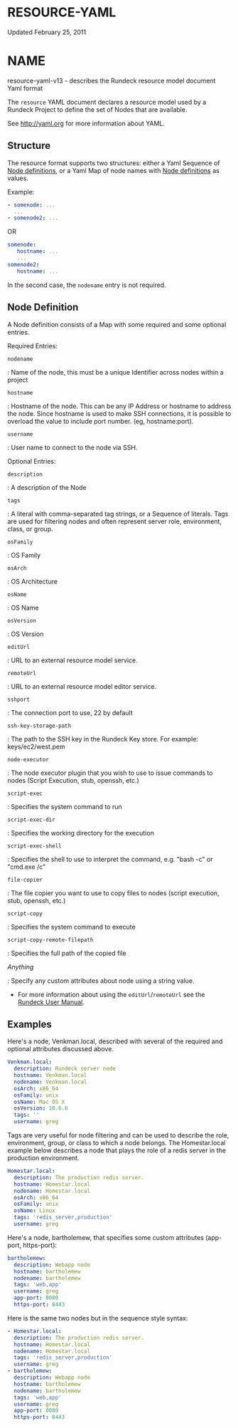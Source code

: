 # RESOURCE-YAML

Updated February 25, 2011

# NAME

resource-yaml-v13 - describes the Rundeck resource model document Yaml format

The `resource` YAML document declares a resource model used by a Rundeck Project to define the set of Nodes that are available.

See <http://yaml.org> for more information about YAML.

## Structure

The resource format supports two structures: either a Yaml Sequence of [Node definitions](#node-definition), or a Yaml Map of node names with [Node definitions](#node-definition) as values.

Example:

```yaml
- somenode: ...
  ...
- somenode2: ...
```

OR

```yaml
somenode:
   hostname: ...
   ...
somenode2:
   hostname: ...
```

In the second case, the `nodename` entry is not required.

## Node Definition

A Node definition consists of a Map with some required and some optional entries.

Required Entries:

`nodename`

: Name of the node, this must be a unique Identifier across nodes within a project

`hostname`

: Hostname of the node. This can be any IP Address or hostname to address the node.
Since hostname is used to make SSH connections, it is possible to overload the value
to include port number. (eg, hostname:port).

`username`

: User name to connect to the node via SSH.

Optional Entries:

`description`

: A description of the Node

`tags`

: A literal with comma-separated tag strings, or a Sequence of literals. Tags are used for filtering nodes and often represent server role, environment, class, or group.

`osFamily`

: OS Family

`osArch`

: OS Architecture

`osName`

: OS Name

`osVersion`

: OS Version

`editUrl`

: URL to an external resource model service.

`remoteUrl`

: URL to an external resource model editor service.

`sshport`

: The connection port to use, 22 by default

`ssh-key-storage-path`

: The path to the SSH key in the Rundeck Key store. For example: keys/ec2/west.pem

`node-executor`

: The node executor plugin that you wish to use to issue commands to nodes (Script Execution, stub, openssh, etc.)

`script-exec`

: Specifies the system command to run

`script-exec-dir`

: Specifies the working directory for the execution

`script-exec-shell`

: Specifies the shell to use to interpret the command, e.g. "bash -c" or "cmd.exe /c"

`file-copier`

: The file copier you want to use to copy files to nodes (script execution, stub, openssh, etc.)

`script-copy`

: Specifies the system command to execute

`script-copy-remote-filepath`

: Specifies the full path of the copied file


_Anything_

: Specify any custom attributes about node using a string value.

- For more information about using the `editUrl`/`remoteUrl` see the [Rundeck User Manual](/manual/projects/resource-model-sources/resource-editor.md#resource-editor).

## Examples

Here's a node, Venkman.local, described with several of the required and optional
attributes discussed above.

```yaml
Venkman.local:
  description: Rundeck server node
  hostname: Venkman.local
  nodename: Venkman.local
  osArch: x86_64
  osFamily: unix
  osName: Mac OS X
  osVersion: 10.6.6
  tags: ''
  username: greg
```

Tags are very useful for node filtering and can be used
to describe the role, environment, group, or class to which a node belongs.
The Homestar.local example below describes a node that plays the role of a redis server in the
production environment.

```yaml
Homestar.local:
  description: The production redis server.
  hostname: Homestar.local
  nodename: Homestar.local
  osArch: x86_64
  osFamily: unix
  osName: Linux
  tags: 'redis_server,production'
  username: greg
```

Here's a node, bartholemew, that specifies some custom attributes (app-port, https-port):

```yaml
bartholemew:
  description: Webapp node
  hostname: bartholemew
  nodename: bartholemew
  tags: 'web,app'
  username: greg
  app-port: 8080
  https-port: 8443
```

Here is the same two nodes but in the sequence style syntax:

```yaml
- Homestar.local:
  description: The production redis server.
  hostname: Homestar.local
  nodename: Homestar.local
  tags: 'redis_server,production'
  username: greg
- bartholemew:
  description: Webapp node
  hostname: bartholemew
  nodename: bartholemew
  tags: 'web,app'
  username: greg
  app-port: 8080
  https-port: 8443
```
